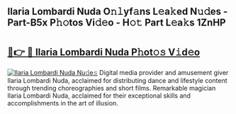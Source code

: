 ## Ilaria Lombardi Nuda O𝚗𝚕yf𝚊ns L𝚎a𝚔ed N𝚞𝚍es - Part-B5x P𝚑𝚘tos Vi𝚍𝚎o - H𝚘𝚝 Part L𝚎a𝚔s 1ZnHP

# <h2><a href="http://kf36cgc.oniu.top/?m=Ilaria+Lombardi+Nuda">🔗👉 🔴 Ilaria Lombardi Nuda P𝚑ot𝚘𝚜 V𝚒d𝚎o</a></h2>

[![Ilaria Lombardi Nuda Nu𝚍e𝚜](https://i.imgur.com/0qMVB7G.gif)](http://kf36cgc.oniu.top/?m=Ilaria+Lombardi+Nuda)
Digital media provider and amusement giver Ilaria Lombardi Nuda, acclaimed for distributing dance and lifestyle content through trending choreographies and short films. Remarkable magician Ilaria Lombardi Nuda, acclaimed for their exceptional skills and accomplishments in the art of illusion.  
